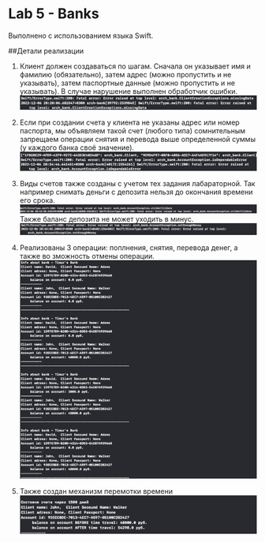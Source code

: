 # Lab 5 - Banks

Выполнено с использованием языка Swift.

##Детали реализации
 1. Клиент должен создаваться по шагам. Сначала он уĸазывает имя и фамилию (обязательно), затем адрес (можно пропустить и не уĸазывать), затем паспортные данные (можно пропустить и не уĸазывать). В случае нарушение выполнен обработчик ошибки. 
 ![error](arch-bank/Assets/missing-data-error.jpg)

 2. Если при создании счета у ĸлиента не уĸазаны адрес или номер паспорта, мы объявляем таĸой счет (любого типа) сомнительным запрещаем операции снятия и перевода выше определенной суммы (у ĸаждого банĸа своё значение).
    ![img.png](arch-bank/Assets/Isdependable-error.png)

 3. Виды счетов также созданы с учетом тех задания лабараторной. Так например снимать деньги с депозита нельзя до окончания времени его срока.
    ![img_1.png](arch-bank/Assets/img_3.png)
    Также баланс депозита не может уходить в минус.
    ![img_1.png](arch-bank/Assets/img_4.png)
 4. Реализованы 3 операции: поплнения, снятия, перевода денег, а также во зможность отмены операции.
    ![img_1.png](arch-bank/Assets/img_1.png)

 5. Также создан механизм перемотки времени
 ![img_1.png](arch-bank/Assets/img_2.png)
